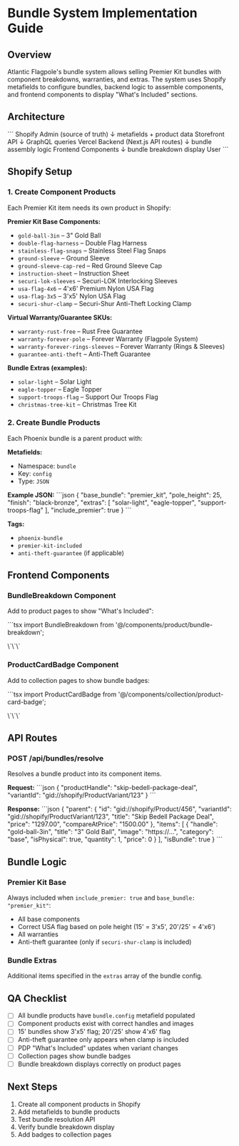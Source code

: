 # Bundle System Implementation Guide

## Overview

Atlantic Flagpole's bundle system allows selling Premier Kit bundles with component breakdowns, warranties, and extras. The system uses Shopify metafields to configure bundles, backend logic to assemble components, and frontend components to display "What's Included" sections.

## Architecture

\`\`\`
Shopify Admin (source of truth)
  ↓ metafields + product data
Storefront API
  ↓ GraphQL queries
Vercel Backend (Next.js API routes)
  ↓ bundle assembly logic
Frontend Components
  ↓ bundle breakdown display
User
\`\`\`

## Shopify Setup

### 1. Create Component Products

Each Premier Kit item needs its own product in Shopify:

**Premier Kit Base Components:**
- `gold-ball-3in` – 3" Gold Ball
- `double-flag-harness` – Double Flag Harness
- `stainless-flag-snaps` – Stainless Steel Flag Snaps
- `ground-sleeve` – Ground Sleeve
- `ground-sleeve-cap-red` – Red Ground Sleeve Cap
- `instruction-sheet` – Instruction Sheet
- `securi-lok-sleeves` – Securi-LOK Interlocking Sleeves
- `usa-flag-4x6` – 4'x6' Premium Nylon USA Flag
- `usa-flag-3x5` – 3'x5' Nylon USA Flag
- `securi-shur-clamp` – Securi-Shur Anti-Theft Locking Clamp

**Virtual Warranty/Guarantee SKUs:**
- `warranty-rust-free` – Rust Free Guarantee
- `warranty-forever-pole` – Forever Warranty (Flagpole System)
- `warranty-forever-rings-sleeves` – Forever Warranty (Rings & Sleeves)
- `guarantee-anti-theft` – Anti-Theft Guarantee

**Bundle Extras (examples):**
- `solar-light` – Solar Light
- `eagle-topper` – Eagle Topper
- `support-troops-flag` – Support Our Troops Flag
- `christmas-tree-kit` – Christmas Tree Kit

### 2. Create Bundle Products

Each Phoenix bundle is a parent product with:

**Metafields:**
- Namespace: `bundle`
- Key: `config`
- Type: `JSON`

**Example JSON:**
\`\`\`json
{
  "base_bundle": "premier_kit",
  "pole_height": 25,
  "finish": "black-bronze",
  "extras": [
    "solar-light",
    "eagle-topper",
    "support-troops-flag"
  ],
  "include_premier": true
}
\`\`\`

**Tags:**
- `phoenix-bundle`
- `premier-kit-included`
- `anti-theft-guarantee` (if applicable)

## Frontend Components

### BundleBreakdown Component

Add to product pages to show "What's Included":

\`\`\`tsx
import BundleBreakdown from '@/components/product/bundle-breakdown';

<BundleBreakdown productHandle={product.handle} variantId={selectedVariant.id} />
\`\`\`

### ProductCardBadge Component

Add to collection pages to show bundle badges:

\`\`\`tsx
import ProductCardBadge from '@/components/collection/product-card-badge';

<ProductCardBadge product={product} />
\`\`\`

## API Routes

### POST /api/bundles/resolve

Resolves a bundle product into its component items.

**Request:**
\`\`\`json
{
  "productHandle": "skip-bedell-package-deal",
  "variantId": "gid://shopify/ProductVariant/123"
}
\`\`\`

**Response:**
\`\`\`json
{
  "parent": {
    "id": "gid://shopify/Product/456",
    "variantId": "gid://shopify/ProductVariant/123",
    "title": "Skip Bedell Package Deal",
    "price": "1297.00",
    "compareAtPrice": "1500.00"
  },
  "items": [
    {
      "handle": "gold-ball-3in",
      "title": "3\" Gold Ball",
      "image": "https://...",
      "category": "base",
      "isPhysical": true,
      "quantity": 1,
      "price": 0
    }
  ],
  "isBundle": true
}
\`\`\`

## Bundle Logic

### Premier Kit Base

Always included when `include_premier: true` and `base_bundle: "premier_kit"`:
- All base components
- Correct USA flag based on pole height (15' = 3'x5', 20'/25' = 4'x6')
- All warranties
- Anti-theft guarantee (only if `securi-shur-clamp` is included)

### Bundle Extras

Additional items specified in the `extras` array of the bundle config.

## QA Checklist

- [ ] All bundle products have `bundle.config` metafield populated
- [ ] Component products exist with correct handles and images
- [ ] 15' bundles show 3'x5' flag; 20'/25' show 4'x6' flag
- [ ] Anti-theft guarantee only appears when clamp is included
- [ ] PDP "What's Included" updates when variant changes
- [ ] Collection pages show bundle badges
- [ ] Bundle breakdown displays correctly on product pages

## Next Steps

1. Create all component products in Shopify
2. Add metafields to bundle products
3. Test bundle resolution API
4. Verify bundle breakdown display
5. Add badges to collection pages
